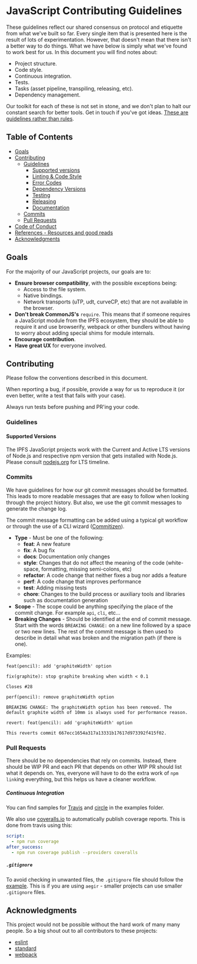 # JavaScript Contributing Guidelines

These guidelines reflect our shared consensus on protocol and etiquette from what we've built so far. Every single item that is presented here is the result of lots of experimentation. However, that doesn't mean that there isn't a better way to do things. What we have below is simply what we've found to work best for us. In this document you will find notes about:

- Project structure.
- Code style.
- Continuous integration.
- Tests.
- Tasks (asset pipeline, transpiling, releasing, etc).
- Dependency management.

Our toolkit for each of these is not set in stone, and we don't plan to halt our constant search for better tools. Get in touch if you've got ideas. [These are guidelines rather than rules](assets/CodeIsMoreLikeGuidelines.jpg).

## Table of Contents

- [Goals](#goals)
- [Contributing](#contributing)
  - [Guidelines](#guidelines)
    - [Supported versions](#supported-versions)
    - [Linting & Code Style](#linting--code-style)
    - [Error Codes](#error-codes)
    - [Dependency Versions](#dependency-versions)
    - [Testing](#testing)
    - [Releasing](#releasing)
    - [Documentation](#documentation)
  - [Commits](#commits)
  - [Pull Requests](#pull-requests)
- [Code of Conduct](#code-of-conduct)
- [References - Resources and good reads](#references---resources-and-good-reads)
- [Acknowledgments](#acknowledgments)

## Goals

For the majority of our JavaScript projects, our goals are to:

- **Ensure browser compatibility**, with the possible exceptions being:
  - Access to the file system.
  - Native bindings.
  - Network transports (uTP, udt, curveCP, etc) that are not available in the browser.
- **Don't break CommonJS's** `require`. This means that if someone requires a JavaScript module from the IPFS ecosystem, they should be able to require it and use browserify, webpack or other bundlers without having to worry about adding special shims for module internals.
- **Encourage contribution**.
- **Have great UX** for everyone involved.

## Contributing

Please follow the conventions described in this document.

When reporting a bug, if possible, provide a way for us to reproduce it (or even better, write a test that fails with your case).

Always run tests before pushing and PR'ing your code.

### Guidelines

#### Supported Versions

The IPFS JavaScript projects work with the Current and Active LTS versions of Node.js and respective npm version that gets installed with Node.js. Please consult [nodejs.org](https://nodejs.org/) for LTS timeline.


### Commits

We have guidelines for how our git commit messages should be formatted. This leads to more readable messages that are easy to follow when looking through the project history.  But also, we use the git commit messages to generate the change log.

The commit message formatting can be added using a typical git workflow or through the use of a CLI wizard ([Commitizen](https://github.com/commitizen/cz-cli)).

- **Type** - Must be one of the following:
  - **feat**: A new feature
  - **fix**: A bug fix
  - **docs**: Documentation only changes
  - **style**: Changes that do not affect the meaning of the code (white-space, formatting, missing semi-colons, etc)
  - **refactor**: A code change that neither fixes a bug nor adds a feature
  - **perf**: A code change that improves performance
  - **test**: Adding missing tests
  - **chore**: Changes to the build process or auxiliary tools and libraries such as documentation generation
- **Scope** - The scope could be anything specifying the place of the commit change. For example `api`, `cli`, etc...
- **Breaking Changes** - Should be identified at the end of commit message. Start with the words `BREAKING CHANGE:` on a new line followed by a space or two new lines. The rest of the commit message is then used to describe in detail what was broken and the migration path (if there is one).

Examples:

```
feat(pencil): add 'graphiteWidth' option
```

```
fix(graphite): stop graphite breaking when width < 0.1

Closes #28
```

```
perf(pencil): remove graphiteWidth option

BREAKING CHANGE: The graphiteWidth option has been removed. The default graphite width of 10mm is always used for performance reason.
```

```
revert: feat(pencil): add 'graphiteWidth' option

This reverts commit 667ecc1654a317a13331b17617d973392f415f02.
```

### Pull Requests

There should be no dependencies that rely on commits. Instead, there should be WIP PR and each PR that depends on other WIP PR should list what it depends on. Yes, everyone will have to do the extra work of `npm link`ing everything, but this helps us have a cleaner workflow.
##### Continuous Integration

You can find samples for [Travis](https://github.com/ipfs/ci-sync/blob/master/configs/.travis.yml) and [circle](https://github.com/ipfs/ci-sync/blob/master/configs/circle.yml) in the examples folder.

We also use [coveralls.io](https://coveralls.io/) to automatically publish coverage reports. This is done from travis using this:

```yml
script:
  - npm run coverage
after_success:
  - npm run coverage publish --providers coveralls
```

##### `.gitignore`

To avoid checking in unwanted files, the `.gitignore` file should follow the [example](examples/.gitignore). This is if you are using `aegir` - smaller projects can use smaller `.gitignore` files.

## Acknowledgments

This project would not be possible without the hard work of many many people. So a big shout out to all contributors to these projects:

- [eslint](https://github.com/eslint/eslint/graphs/contributors)
- [standard](https://github.com/feross/standard/graphs/contributors)
- [webpack](https://github.com/webpack/webpack/graphs/contributors)
